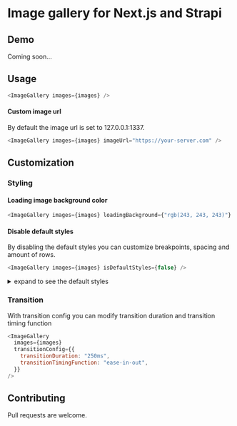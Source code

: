 # Image gallery for Next.js and Strapi

## Demo

Coming soon...

## Usage

```javascript
<ImageGallery images={images} />
```

#### Custom image url

By default the image url is set to 127.0.0.1:1337.

```javascript
<ImageGallery images={images} imageUrl="https://your-server.com" />
```

## Customization

### Styling

#### Loading image background color

```javascript
<ImageGallery images={images} loadingBackground={"rgb(243, 243, 243)"} />
```

#### Disable default styles

By disabling the default styles you can customize breakpoints, spacing and amount of rows.

```javascript
<ImageGallery images={images} isDefaultStyles={false} />
```

<details>
<summary>expand to see the default styles</summary>

```css
.imageGallery {
  column-count: 4; /* Amount of columns */
  column-gap: 8px; /* Space between columns */
}

.imageGallery div {
  display: inline-block;
  width: 100%;
  margin-bottom: 4px;
  border-radius: 4px;
}

.imageGallery div img {
  width: 100%;
  height: auto;
  display: block;
  border-radius: 4px;
}

@media (max-width: 1200px) {
  .imageGallery {
    column-count: 3;
  }
}

@media (max-width: 1024px) {
  .imageGallery {
    column-count: 3;
  }
}

@media (max-width: 768px) {
  .imageGallery {
    column-count: 2;
  }
}

@media (max-width: 480px) {
  .imageGallery {
    column-count: 1;
  }
}
```

</details>

### Transition

With transition config you can modify transition duration and transition timing function

```javascript
<ImageGallery
  images={images}
  transitionConfig={{
    transitionDuration: "250ms",
    transitionTimingFunction: "ease-in-out",
  }}
/>
```

## Contributing

Pull requests are welcome.
